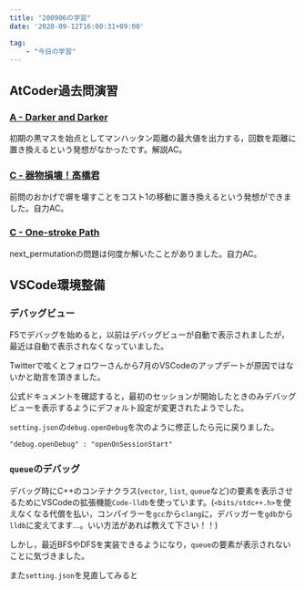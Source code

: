 ```yaml
---
title: "200906の学習"
date: '2020-09-12T16:00:31+09:00'

tag:
    - "今日の学習"
---
```

## AtCoder過去問演習
### [A - Darker and Darker](https://atcoder.jp/contests/agc033/tasks/agc033_a)

初期の黒マスを始点としてマンハッタン距離の最大値を出力する，回数を距離に置き換えるという発想がなかったです。解説AC。


### [C - 器物損壊！高橋君](https://atcoder.jp/contests/arc005/tasks/arc005_3)

前問のおかげで塀を壊すことをコスト1の移動に置き換えるという発想ができました。自力AC。

### [C - One-stroke Path](https://atcoder.jp/contests/abc054/tasks/abc054_c)

next_permutationの問題は何度か解いたことがありました。自力AC。

## VSCode環境整備

### デバッグビュー
F5でデバッグを始めると，以前はデバッグビューが自動で表示されましたが，最近は自動で表示されなくなっていました。

Twitterで呟くとフォロワーさんから7月のVSCodeのアップデートが原因ではないかと助言を頂きました。

公式ドキュメントを確認すると，最初のセッションが開始したときのみデバッグビューを表示するようにデフォルト設定が変更されたようでした。

`setting.json`の`debug.openDebug`を次のように修正したら元に戻りました。
```
"debug.openDebug" : "openOnSessionStart"
```

### `queue`のデバッグ

デバッグ時にC++のコンテナクラス(`vector`, `list`, `queue`など)の要素を表示させるためにVSCodeの拡張機能`Code-lldb`を使っています。(`<bits/stdc++.h>`を使えなくなる代償を払い，コンパイラーを`gcc`から`clang`に，デバッガーを`gdb`から`lldb`に変えてます…。いい方法があれば教えて下さい！！)

しかし，最近BFSやDFSを実装できるようになり，`queue`の要素が表示されないことに気づきました。

また`setting.json`を見直してみると